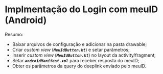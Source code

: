 # Implmentação do Login com meuID (Android)
Resumo: 
* Baixar arquivos de configuração e adicionar na pasta drawable;
* Criar _custom view_ (_**`MeuIdButton.kt`**_)  e setar parâmetros;
* Inserir _custom view_  (_**`MeuIdButton.kt`**_)  no layout da activity/fragment;
* Setar _**`androidManifest.xml`**_ para receber resposta do meuID;
* Obter os parâmetros da query do deeplink enviado pelo meuID.
